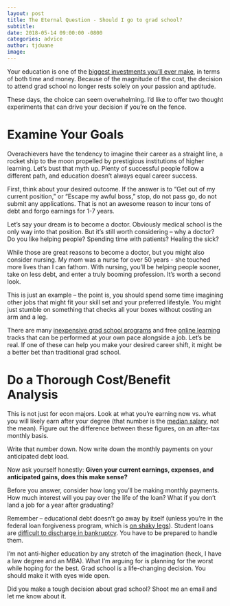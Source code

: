 ```yaml
---
layout: post
title: The Eternal Question - Should I go to grad school?
subtitle:
date: 2018-05-14 09:00:00 -0800
categories: advice
author: tjduane
image:
---
```


Your education is one of the [biggest investments you’ll ever make][link1], in terms of both time and money. Because of the magnitude of the cost, the decision to attend grad school no longer rests solely on your passion and aptitude.

These days, the choice can seem overwhelming. I’d like to offer two thought experiments that can drive your decision if you’re on the fence.

# Examine Your Goals

Overachievers have the tendency to imagine their career as a straight line, a rocket ship to the moon propelled by prestigious institutions of higher learning. Let’s bust that myth up. Plenty of successful people follow a different path, and education doesn’t always equal career success.

First, think about your desired outcome. If the answer is to “Get out of my current position,” or “Escape my awful boss,” stop, do not pass go, do not submit any applications. That is not an awesome reason to incur tons of debt and forgo earnings for 1-7 years.

Let’s say your dream is to become a doctor. Obviously medical school is the only way into that position. But it’s still worth considering – why a doctor?  Do you like helping people? Spending time with patients? Healing the sick?

While those are great reasons to become a doctor, but you might also consider nursing. My mom was a nurse for over 50 years - she touched more lives than I can fathom. With nursing, you’ll be helping people sooner, take on less debt, and enter a truly booming profession. It’s worth a second look.

This is just an example – the point is, you should spend some time imagining other jobs that might fit your skill set and your preferred lifestyle. You might just stumble on something that checks all your boxes without costing an arm and a leg.

There are many [inexpensive grad school programs][link2] and free [online learning][link3] tracks that can be performed at your own pace alongside a job. Let’s be real. If one of these can help you make your desired career shift, it might be a better bet than traditional grad school.

# Do a Thorough Cost/Benefit Analysis

This is not just for econ majors. Look at what you’re earning now vs. what you will likely earn after your degree (that number is the [median salary][link4], not the mean). Figure out the difference between these figures, on an after-tax monthly basis.

Write that number down. Now write down the monthly payments on your anticipated debt load.

Now ask yourself honestly: **Given your current earnings, expenses, and anticipated gains, does this make sense?**

Before you answer, consider how long you’ll be making monthly payments. How much interest will you pay over the life of the loan?  What if you don’t land a job for a year after graduating?

Remember – educational debt doesn’t go away by itself (unless you’re in the federal loan forgiveness program, which is [on shaky legs][link5]). Student loans are [difficult to discharge in bankruptcy][link6]. You have to be prepared to handle them.

I’m not anti-higher education by any stretch of the imagination (heck, I have a law degree and an MBA). What I’m arguing for is planning for the worst while hoping for the best. Grad school is a life-changing decision. You should make it with eyes wide open.

Did you make a tough decision about grad school? Shoot me an email and let me know about it.


[link1]: https://www.forbes.com/sites/shawnoconnor/2012/04/05/grad-school-still-worth-the-money/#3935c6d6a5d2
[link2]: https://www.usnews.com/education/online-education/graduate
[link3]: https://www.huffingtonpost.com/scott-steinberg/free-online-classes_b_3009226.html
[link4]: https://www.thebalance.com/median-salary-525831
[link5]: https://www.forbes.com/sites/zackfriedman/2017/12/06/house-bill-student-loan-forgiveness/#1edae8bb7990
[link6]: https://www.forbes.com/sites/zackfriedman/2017/05/19/student-loans-bankruptcy/#339be2962ecf
[brightcrowd]: https://brightcrowd.com
